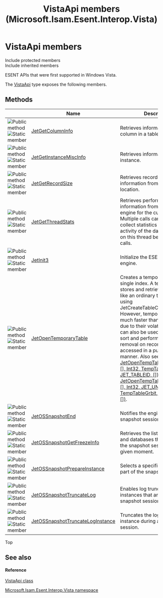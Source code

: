 ﻿---
title: VistaApi members (Microsoft.Isam.Esent.Interop.Vista)
TOCTitle: VistaApi members
ms:assetid: AllMembers.T:Microsoft.Isam.Esent.Interop.Vista.VistaApi
ms:mtpsurl: https://msdn.microsoft.com/library/microsoft.isam.esent.interop.vista.vistaapi_members(v=EXCHG.10)
ms:contentKeyID: 55104282
ms.date: 07/30/2014
ms.topic: article
---

# VistaApi members

Include protected members  
Include inherited members  

ESENT APIs that were first supported in Windows Vista.

The [VistaApi](./vistaapi-class.md) type exposes the following members.

## Methods

<table>
<thead>
<tr class="header">
<th> </th>
<th>Name</th>
<th>Description</th>
</tr>
</thead>
<tbody>
<tr class="odd">
<td><img src="../images/dn292146.pubmethod(exchg.10).gif" title="Public method" alt="Public method" /><img src="../images/dn292146.static(exchg.10).gif" title="Static member" alt="Static member" /></td>
<td><a href="dn335319(v=exchg.10).md">JetGetColumnInfo</a></td>
<td>Retrieves information about a column in a table.</td>
</tr>
<tr class="even">
<td><img src="../images/dn292146.pubmethod(exchg.10).gif" title="Public method" alt="Public method" /><img src="../images/dn292146.static(exchg.10).gif" title="Static member" alt="Static member" /></td>
<td><a href="dn351258(v=exchg.10).md">JetGetInstanceMiscInfo</a></td>
<td>Retrieves information about an instance.</td>
</tr>
<tr class="odd">
<td><img src="../images/dn292146.pubmethod(exchg.10).gif" title="Public method" alt="Public method" /><img src="../images/dn292146.static(exchg.10).gif" title="Static member" alt="Static member" /></td>
<td><a href="dn335320(v=exchg.10).md">JetGetRecordSize</a></td>
<td>Retrieves record size information from the desired location.</td>
</tr>
<tr class="even">
<td><img src="../images/dn292146.pubmethod(exchg.10).gif" title="Public method" alt="Public method" /><img src="../images/dn292146.static(exchg.10).gif" title="Static member" alt="Static member" /></td>
<td><a href="dn351264(v=exchg.10).md">JetGetThreadStats</a></td>
<td>Retrieves performance information from the database engine for the current thread. Multiple calls can be used to collect statistics that reflect the activity of the database engine on this thread between those calls.</td>
</tr>
<tr class="odd">
<td><img src="../images/dn292146.pubmethod(exchg.10).gif" title="Public method" alt="Public method" /><img src="../images/dn292146.static(exchg.10).gif" title="Static member" alt="Static member" /></td>
<td><a href="dn351265(v=exchg.10).md">JetInit3</a></td>
<td>Initialize the ESENT database engine.</td>
</tr>
<tr class="even">
<td><img src="../images/dn292146.pubmethod(exchg.10).gif" title="Public method" alt="Public method" /><img src="../images/dn292146.static(exchg.10).gif" title="Static member" alt="Static member" /></td>
<td><a href="dn335326(v=exchg.10).md">JetOpenTemporaryTable</a></td>
<td>Creates a temporary table with a single index. A temporary table stores and retrieves records just like an ordinary table created using JetCreateTableColumnIndex. However, temporary tables are much faster than ordinary tables due to their volatile nature. They can also be used to very quickly sort and perform duplicate removal on record sets when accessed in a purely sequential manner. Also see <a href="dn292231(v=exchg.10).md">JetOpenTempTable(JET_SESID, [], Int32, TempTableGrbit, JET_TABLEID, [])</a>, <a href="dn292233(v=exchg.10).md">JetOpenTempTable3(JET_SESID, [], Int32, JET_UNICODEINDEX, TempTableGrbit, JET_TABLEID, [])</a>.</td>
</tr>
<tr class="odd">
<td><img src="../images/dn292146.pubmethod(exchg.10).gif" title="Public method" alt="Public method" /><img src="../images/dn292146.static(exchg.10).gif" title="Static member" alt="Static member" /></td>
<td><a href="dn351267(v=exchg.10).md">JetOSSnapshotEnd</a></td>
<td>Notifies the engine that the snapshot session finished.</td>
</tr>
<tr class="even">
<td><img src="../images/dn292146.pubmethod(exchg.10).gif" title="Public method" alt="Public method" /><img src="../images/dn292146.static(exchg.10).gif" title="Static member" alt="Static member" /></td>
<td><a href="dn351269(v=exchg.10).md">JetOSSnapshotGetFreezeInfo</a></td>
<td>Retrieves the list of instances and databases that are part of the snapshot session at any given moment.</td>
</tr>
<tr class="odd">
<td><img src="../images/dn292146.pubmethod(exchg.10).gif" title="Public method" alt="Public method" /><img src="../images/dn292146.static(exchg.10).gif" title="Static member" alt="Static member" /></td>
<td><a href="dn335341(v=exchg.10).md">JetOSSnapshotPrepareInstance</a></td>
<td>Selects a specific instance to be part of the snapshot session.</td>
</tr>
<tr class="even">
<td><img src="../images/dn292146.pubmethod(exchg.10).gif" title="Public method" alt="Public method" /><img src="../images/dn292146.static(exchg.10).gif" title="Static member" alt="Static member" /></td>
<td><a href="dn335343(v=exchg.10).md">JetOSSnapshotTruncateLog</a></td>
<td>Enables log truncation for all instances that are part of the snapshot session.</td>
</tr>
<tr class="odd">
<td><img src="../images/dn292146.pubmethod(exchg.10).gif" title="Public method" alt="Public method" /><img src="../images/dn292146.static(exchg.10).gif" title="Static member" alt="Static member" /></td>
<td><a href="dn351271(v=exchg.10).md">JetOSSnapshotTruncateLogInstance</a></td>
<td>Truncates the log for a specified instance during a snapshot session.</td>
</tr>
</tbody>
</table>


Top

## See also

#### Reference

[VistaApi class](./vistaapi-class.md)

[Microsoft.Isam.Esent.Interop.Vista namespace](./microsoft.isam.esent.interop.vista-namespace.md)